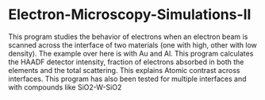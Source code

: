 # Electron-Microscopy-Simulations-II
This program studies the behavior of electrons when an electron beam is scanned across the interface of two materials (one with high, other with low density). The example over here is with Au and Al. This program calculates the HAADF detector intensity, fraction of electrons absorbed in both the elements and the total scattering. This explains Atomic contrast across interfaces. This program has also been tested for multiple interfaces and with compounds like SiO2-W-SiO2

